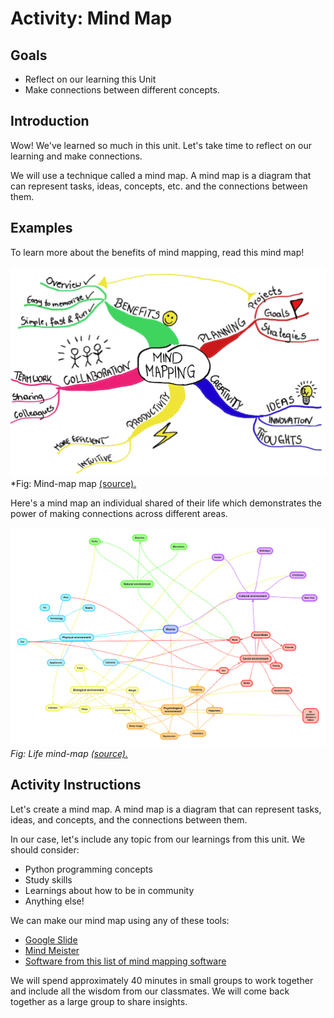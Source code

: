 # Activity: Mind Map

## Goals
- Reflect on our learning this Unit
- Make connections between different concepts.

## Introduction

Wow! We've learned so much in this unit. Let's take time to reflect on our learning and make connections.

We will use a technique called a mind map. A mind map is a diagram that can represent tasks, ideas, concepts, etc. and the connections between them. 

## Examples

To learn more about the benefits of mind mapping, read this mind map!

![how-to-mind-map](../assets/unit-1-reflection-mind-map.jpg)
*Fig: Mind-map map [(source).](https://www.mindmeister.com/blog/wp-content/uploads/2015/01/MindMapping_mindmap_handdrawn.png)


Here's a mind map an individual shared of their life which demonstrates the power of making connections across different areas.

![how-to-mind-map](../assets/unit-1-reflection-my-life-mind-map.png)
*Fig: Life mind-map [(source).](http://emmacookbehaviourandenvironment.blogspot.com/)*

## Activity Instructions

Let's create a mind map. A mind map is a diagram that can represent tasks, ideas, and concepts, and the connections between them.

In our case, let's include any topic from our learnings from this unit. We should consider:
- Python programming concepts
- Study skills
- Learnings about how to be in community
- Anything else!

We can make our mind map using any of these tools:
- [Google Slide](https://www.google.com/slides/about/)
- [Mind Meister](https://www.mindmeister.com/)
- [Software from this list of mind mapping software](https://zapier.com/blog/best-mind-mapping-software/)

We will spend approximately 40 minutes in small groups to work together and include all the wisdom from our classmates. We will come back together as a large group to share insights.
